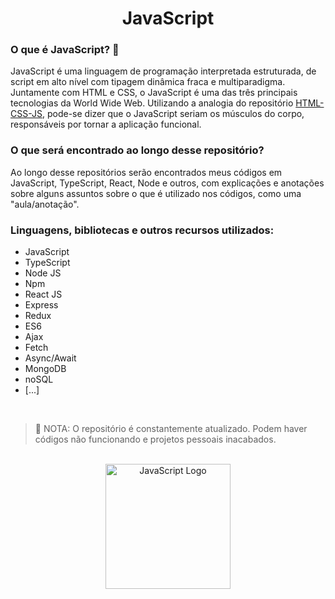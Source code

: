 <h1 align="center"> JavaScript </h1>

<h3> O que é JavaScript? 🧠 </h3>
<p> JavaScript é uma linguagem de programação interpretada estruturada, de script em alto nível com tipagem dinâmica fraca e multiparadigma. Juntamente com HTML e CSS, o JavaScript é uma das três principais tecnologias da World Wide Web. Utilizando a analogia do repositório <a href="https://github.com/Pedroo-Nietoo/HTML-CSS-JS/blob/main/README.md">HTML-CSS-JS</a>, pode-se dizer que o JavaScript seriam os músculos do corpo, responsáveis por tornar a aplicação funcional. </p>

<h3> O que será encontrado ao longo desse repositório? </h3>
<p> Ao longo desse repositórios serão encontrados meus códigos em JavaScript, TypeScript, React, Node e outros, com explicações e anotações sobre alguns assuntos sobre o que é utilizado nos códigos, como uma "aula/anotação". </p>

<h3> Linguagens, bibliotecas e outros recursos utilizados: </h3>
<ul>
  <li> JavaScript </li>
  <li> TypeScript </li>
  <li> Node JS </li>
  <li> Npm </li>
  <li> React JS </li>
  <li> Express </li>
  <li> Redux </li>
  <li> ES6 </li>
  <li> Ajax </li>
  <li> Fetch </li>
  <li> Async/Await </li>
  <li> MongoDB </li>
  <li> noSQL </li>
  <li> [...] </li>
</ul>

<br>

>🛑 NOTA: O repositório é constantemente atualizado. Podem haver códigos não funcionando e projetos pessoais inacabados.

<br>

<div align="center">

<img height="200em" alt="JavaScript Logo" src="https://upload.wikimedia.org/wikipedia/commons/thumb/9/99/Unofficial_JavaScript_logo_2.svg/1200px-Unofficial_JavaScript_logo_2.svg.png"/>
</div>

